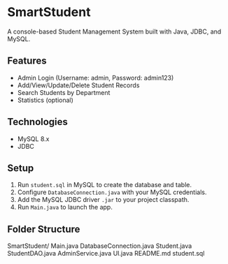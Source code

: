 # SmartStudent

A console-based Student Management System built with Java, JDBC, and MySQL.

## Features
- Admin Login (Username: admin, Password: admin123)
- Add/View/Update/Delete Student Records
- Search Students by Department
- Statistics (optional)

## Technologies
- MySQL 8.x
- JDBC

## Setup
1. Run `student.sql` in MySQL to create the database and table.
2. Configure `DatabaseConnection.java` with your MySQL credentials.
3. Add the MySQL JDBC driver `.jar` to your project classpath.
4. Run `Main.java` to launch the app.

## Folder Structure
SmartStudent/
Main.java
DatabaseConnection.java
Student.java
StudentDAO.java
AdminService.java
UI.java
README.md
student.sql

